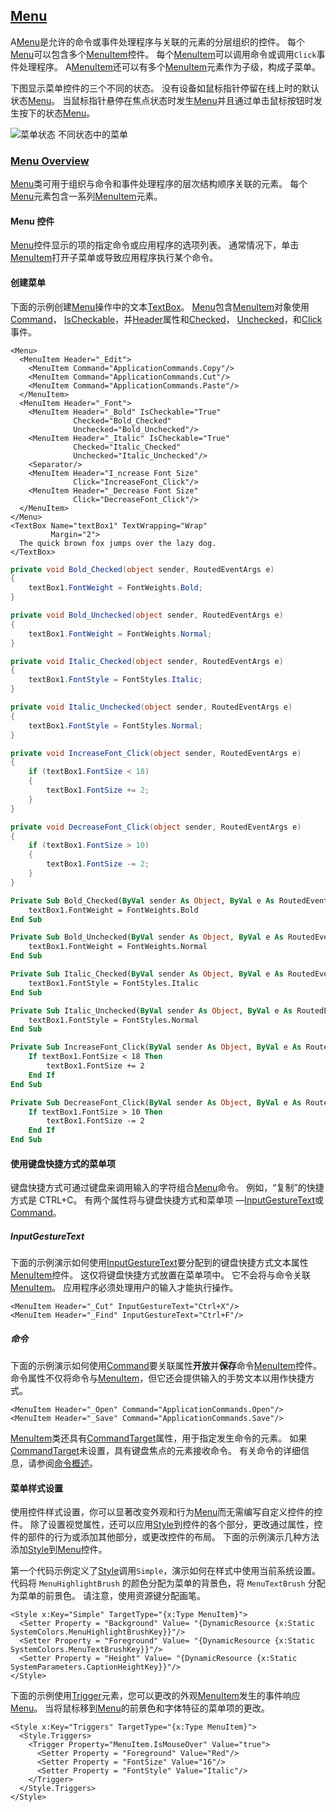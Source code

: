 ## [Menu](https://docs.microsoft.com/en-us/dotnet/framework/wpf/controls/menu)

A[Menu](https://docs.microsoft.com/zh-cn/dotnet/api/system.windows.controls.menu)是允许的命令或事件处理程序与关联的元素的分层组织的控件。 每个[Menu](https://docs.microsoft.com/zh-cn/dotnet/api/system.windows.controls.menu)可以包含多个[MenuItem](https://docs.microsoft.com/zh-cn/dotnet/api/system.windows.controls.menuitem)控件。 每个[MenuItem](https://docs.microsoft.com/zh-cn/dotnet/api/system.windows.controls.menuitem)可以调用命令或调用`Click`事件处理程序。 A[MenuItem](https://docs.microsoft.com/zh-cn/dotnet/api/system.windows.controls.menuitem)还可以有多个[MenuItem](https://docs.microsoft.com/zh-cn/dotnet/api/system.windows.controls.menuitem)元素作为子级，构成子菜单。

下图显示菜单控件的三个不同的状态。 没有设备如鼠标指针停留在线上时的默认状态[Menu](https://docs.microsoft.com/zh-cn/dotnet/api/system.windows.controls.menu)。 当鼠标指针悬停在焦点状态时发生[Menu](https://docs.microsoft.com/zh-cn/dotnet/api/system.windows.controls.menu)并且通过单击鼠标按钮时发生按下的状态[Menu](https://docs.microsoft.com/zh-cn/dotnet/api/system.windows.controls.menu)。

![菜单状态](https://docs.microsoft.com/zh-cn/dotnet/framework/wpf/controls/media/ss-ctl-menu.gif)
不同状态中的菜单

### [Menu Overview](https://docs.microsoft.com/en-us/dotnet/framework/wpf/controls/menu-overview)

[Menu](https://docs.microsoft.com/zh-cn/dotnet/api/system.windows.controls.menu)类可用于组织与命令和事件处理程序的层次结构顺序关联的元素。 每个[Menu](https://docs.microsoft.com/zh-cn/dotnet/api/system.windows.controls.menu)元素包含一系列[MenuItem](https://docs.microsoft.com/zh-cn/dotnet/api/system.windows.controls.menuitem)元素。

#### Menu 控件

[Menu](https://docs.microsoft.com/zh-cn/dotnet/api/system.windows.controls.menu)控件显示的项的指定命令或应用程序的选项列表。 通常情况下，单击[MenuItem](https://docs.microsoft.com/zh-cn/dotnet/api/system.windows.controls.menuitem)打开子菜单或导致应用程序执行某个命令。

#### 创建菜单

下面的示例创建[Menu](https://docs.microsoft.com/zh-cn/dotnet/api/system.windows.controls.menu)操作中的文本[TextBox](https://docs.microsoft.com/zh-cn/dotnet/api/system.windows.controls.textbox)。 [Menu](https://docs.microsoft.com/zh-cn/dotnet/api/system.windows.controls.menu)包含[MenuItem](https://docs.microsoft.com/zh-cn/dotnet/api/system.windows.controls.menuitem)对象使用[Command](https://docs.microsoft.com/zh-cn/dotnet/api/system.windows.controls.menuitem.command)， [IsCheckable](https://docs.microsoft.com/zh-cn/dotnet/api/system.windows.controls.menuitem.ischeckable)，并[Header](https://docs.microsoft.com/zh-cn/dotnet/api/system.windows.controls.headereditemscontrol.header)属性和[Checked](https://docs.microsoft.com/zh-cn/dotnet/api/system.windows.controls.menuitem.checked)， [Unchecked](https://docs.microsoft.com/zh-cn/dotnet/api/system.windows.controls.menuitem.unchecked)，和[Click](https://docs.microsoft.com/zh-cn/dotnet/api/system.windows.controls.menuitem.click)事件。

```xaml
<Menu>
  <MenuItem Header="_Edit">
    <MenuItem Command="ApplicationCommands.Copy"/>
    <MenuItem Command="ApplicationCommands.Cut"/>
    <MenuItem Command="ApplicationCommands.Paste"/>
  </MenuItem>
  <MenuItem Header="_Font">
    <MenuItem Header="_Bold" IsCheckable="True"
              Checked="Bold_Checked"
              Unchecked="Bold_Unchecked"/>
    <MenuItem Header="_Italic" IsCheckable="True"
              Checked="Italic_Checked"
              Unchecked="Italic_Unchecked"/>
    <Separator/>
    <MenuItem Header="I_ncrease Font Size"
              Click="IncreaseFont_Click"/>
    <MenuItem Header="_Decrease Font Size"
              Click="DecreaseFont_Click"/>
  </MenuItem>
</Menu>
<TextBox Name="textBox1" TextWrapping="Wrap"
         Margin="2">
  The quick brown fox jumps over the lazy dog.
</TextBox>
```

```csharp
private void Bold_Checked(object sender, RoutedEventArgs e)
{
    textBox1.FontWeight = FontWeights.Bold;
}

private void Bold_Unchecked(object sender, RoutedEventArgs e)
{
    textBox1.FontWeight = FontWeights.Normal;
}

private void Italic_Checked(object sender, RoutedEventArgs e)
{
    textBox1.FontStyle = FontStyles.Italic;
}

private void Italic_Unchecked(object sender, RoutedEventArgs e)
{
    textBox1.FontStyle = FontStyles.Normal;
}

private void IncreaseFont_Click(object sender, RoutedEventArgs e)
{
    if (textBox1.FontSize < 18)
    {
        textBox1.FontSize += 2;
    }
}

private void DecreaseFont_Click(object sender, RoutedEventArgs e)
{
    if (textBox1.FontSize > 10)
    {
        textBox1.FontSize -= 2;
    }
}
```

```vb
Private Sub Bold_Checked(ByVal sender As Object, ByVal e As RoutedEventArgs)
    textBox1.FontWeight = FontWeights.Bold
End Sub

Private Sub Bold_Unchecked(ByVal sender As Object, ByVal e As RoutedEventArgs)
    textBox1.FontWeight = FontWeights.Normal
End Sub

Private Sub Italic_Checked(ByVal sender As Object, ByVal e As RoutedEventArgs)
    textBox1.FontStyle = FontStyles.Italic
End Sub

Private Sub Italic_Unchecked(ByVal sender As Object, ByVal e As RoutedEventArgs)
    textBox1.FontStyle = FontStyles.Normal
End Sub

Private Sub IncreaseFont_Click(ByVal sender As Object, ByVal e As RoutedEventArgs)
    If textBox1.FontSize < 18 Then
        textBox1.FontSize += 2
    End If
End Sub

Private Sub DecreaseFont_Click(ByVal sender As Object, ByVal e As RoutedEventArgs)
    If textBox1.FontSize > 10 Then
        textBox1.FontSize -= 2
    End If
End Sub
```

#### 使用键盘快捷方式的菜单项

键盘快捷方式可通过键盘来调用输入的字符组合[Menu](https://docs.microsoft.com/zh-cn/dotnet/api/system.windows.controls.menu)命令。 例如，“复制”的快捷方式是 CTRL+C。 有两个属性将与键盘快捷方式和菜单项 —[InputGestureText](https://docs.microsoft.com/zh-cn/dotnet/api/system.windows.controls.menuitem.inputgesturetext)或[Command](https://docs.microsoft.com/zh-cn/dotnet/api/system.windows.controls.menuitem.command)。

##### InputGestureText

下面的示例演示如何使用[InputGestureText](https://docs.microsoft.com/zh-cn/dotnet/api/system.windows.controls.menuitem.inputgesturetext)要分配到的键盘快捷方式文本属性[MenuItem](https://docs.microsoft.com/zh-cn/dotnet/api/system.windows.controls.menuitem)控件。 这仅将键盘快捷方式放置在菜单项中。 它不会将与命令关联[MenuItem](https://docs.microsoft.com/zh-cn/dotnet/api/system.windows.controls.menuitem)。 应用程序必须处理用户的输入才能执行操作。

```xaml
<MenuItem Header="_Cut" InputGestureText="Ctrl+X"/>
<MenuItem Header="_Find" InputGestureText="Ctrl+F"/>
```

##### 命令

下面的示例演示如何使用[Command](https://docs.microsoft.com/zh-cn/dotnet/api/system.windows.controls.menuitem.command)要关联属性**开放**并**保存**命令[MenuItem](https://docs.microsoft.com/zh-cn/dotnet/api/system.windows.controls.menuitem)控件。 命令属性不仅将命令与[MenuItem](https://docs.microsoft.com/zh-cn/dotnet/api/system.windows.controls.menuitem)，但它还会提供输入的手势文本以用作快捷方式。

```xaml
<MenuItem Header="_Open" Command="ApplicationCommands.Open"/>
<MenuItem Header="_Save" Command="ApplicationCommands.Save"/>
```

[MenuItem](https://docs.microsoft.com/zh-cn/dotnet/api/system.windows.controls.menuitem)类还具有[CommandTarget](https://docs.microsoft.com/zh-cn/dotnet/api/system.windows.controls.menuitem.commandtarget)属性，用于指定发生命令的元素。 如果[CommandTarget](https://docs.microsoft.com/zh-cn/dotnet/api/system.windows.controls.menuitem.commandtarget)未设置，具有键盘焦点的元素接收命令。 有关命令的详细信息，请参阅[命令概述](https://docs.microsoft.com/zh-cn/dotnet/framework/wpf/advanced/commanding-overview)。

#### 菜单样式设置

使用控件样式设置，你可以显著改变外观和行为[Menu](https://docs.microsoft.com/zh-cn/dotnet/api/system.windows.controls.menu)而无需编写自定义控件的控件。 除了设置视觉属性，还可以应用[Style](https://docs.microsoft.com/zh-cn/dotnet/api/system.windows.style)到控件的各个部分，更改通过属性，控件的部件的行为或添加其他部分，或更改控件的布局。 下面的示例演示几种方法添加[Style](https://docs.microsoft.com/zh-cn/dotnet/api/system.windows.style)到[Menu](https://docs.microsoft.com/zh-cn/dotnet/api/system.windows.controls.menu)控件。

第一个代码示例定义了[Style](https://docs.microsoft.com/zh-cn/dotnet/api/system.windows.style)调用`Simple`，演示如何在样式中使用当前系统设置。 代码将 `MenuHighlightBrush` 的颜色分配为菜单的背景色，将 `MenuTextBrush` 分配为菜单的前景色。 请注意，使用资源键分配画笔。

```xaml
<Style x:Key="Simple" TargetType="{x:Type MenuItem}">
  <Setter Property = "Background" Value= "{DynamicResource {x:Static SystemColors.MenuHighlightBrushKey}}"/>
  <Setter Property = "Foreground" Value= "{DynamicResource {x:Static SystemColors.MenuTextBrushKey}}"/>
  <Setter Property = "Height" Value= "{DynamicResource {x:Static SystemParameters.CaptionHeightKey}}"/>
</Style>
```

下面的示例使用[Trigger](https://docs.microsoft.com/zh-cn/dotnet/api/system.windows.trigger)元素，您可以更改的外观[MenuItem](https://docs.microsoft.com/zh-cn/dotnet/api/system.windows.controls.menuitem)发生的事件响应[Menu](https://docs.microsoft.com/zh-cn/dotnet/api/system.windows.controls.menu)。 当将鼠标移到[Menu](https://docs.microsoft.com/zh-cn/dotnet/api/system.windows.controls.menu)的前景色和字体特征的菜单项的更改。

```xaml
<Style x:Key="Triggers" TargetType="{x:Type MenuItem}">
  <Style.Triggers>
    <Trigger Property="MenuItem.IsMouseOver" Value="true">
      <Setter Property = "Foreground" Value="Red"/>
      <Setter Property = "FontSize" Value="16"/>
      <Setter Property = "FontStyle" Value="Italic"/>
    </Trigger>
  </Style.Triggers>
</Style>
```
